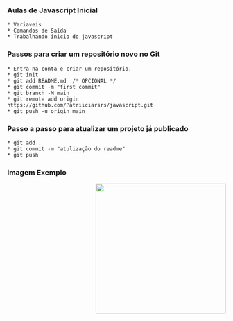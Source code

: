 ### Aulas de Javascript Inicial
    * Variaveis
    * Comandos de Saída
    * Trabalhando inicio do javascript

### Passos para criar um repositório novo no Git
    * Entra na conta e criar um repositório.
    * git init
    * git add README.md  /* OPCIONAL */
    * git commit -m "first commit"
    * git branch -M main
    * git remote add origin https://github.com/Patriiciarsrs/javascript.git
    * git push -u origin main

### Passo a passo para atualizar um projeto já publicado
    * git add .
    * git commit -m "atulização do readme"
    * git push

### imagem Exemplo
<img src="https://www.alura.com.br/artigos/assets/html-css-js/imagem-1.png" align="right" width="300">
